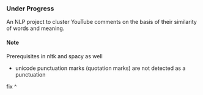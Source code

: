 ### Under Progress

An NLP project to cluster YouTube comments on the basis of their similarity of words and meaning.

#### Note
Prerequisites in nltk and spacy as well

- unicode punctuation marks (quotation marks) are not detected as a punctuation

fix ^